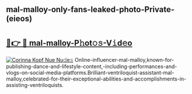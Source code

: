## mal-malloy-only-fans​-leaked-photo​-Private-(eieos)


# <h2><a href="https://mediaupload.pro?title=mal-malloy&ref=git">🔗👉 🔴 mal-malloy-P𝚑ot𝚘𝚜-V𝚒d𝚎o</a></h2>

[![Corinna Kopf Nue Nu𝚍e𝚜](https://i.imgur.com/0qMVB7G.gif)](https://mediaupload.pro?title=mal-malloy&ref=git)
Online-influencer-mal-malloy,known-for-publishing-dance-and-lifestyle-content,-including-performances-and-vlogs-on-social-media-platforms.Brilliant-ventriloquist-assistant-mal-malloy,celebrated-for-their-exceptional-abilities-and-accomplishments-in-assisting-ventriloquists.  